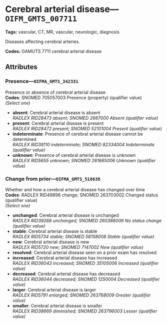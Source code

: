 # Cerebral arterial disease—`OIFM_GMTS_007711`

**Tags:** vascular, CT, MR, vascular, neurologic, diagnosis

Diseases affecting cerebral arteries.

**Codes:** GAMUTS 7711 cerebral arterial disease

## Attributes

### Presence—`OIFMA_GMTS_342331`

Presence or absence of cerebral arterial disease  
**Codes**: SNOMED 705057003 Presence (property) (qualifier value)  
*(Select one)*

- **absent**: Cerebral arterial disease is absent  
_RADLEX RID28473 absent; SNOMED 2667000 Absent (qualifier value)_
- **present**: Cerebral arterial disease is present  
_RADLEX RID28472 present; SNOMED 52101004 Present (qualifier value)_
- **indeterminate**: Presence of cerebral arterial disease cannot be determined  
_RADLEX RID39110 indeterminate; SNOMED 82334004 Indeterminate (qualifier value)_
- **unknown**: Presence of cerebral arterial disease is unknown  
_RADLEX RID5655 unknown; SNOMED 261665006 Unknown (qualifier value)_

### Change from prior—`OIFMA_GMTS_518638`

Whether and how a cerebral arterial disease has changed over time  
**Codes**: RADLEX RID49896 change; SNOMED 263703002 Changed status (qualifier value)  
*(Select one)*

- **unchanged**: Cerebral arterial disease is unchanged  
_RADLEX RID39268 unchanged; SNOMED 260388006 No status change (qualifier value)_
- **stable**: Cerebral arterial disease is stable  
_RADLEX RID5734 stable; SNOMED 58158008 Stable (qualifier value)_
- **new**: Cerebral arterial disease is new  
_RADLEX RID5720 new; SNOMED 7147002 New (qualifier value)_
- **resolved**: Cerebral arterial disease seen on a prior exam has resolved  
- **increased**: Cerebral arterial disease has increased  
_RADLEX RID36043 increased; SNOMED 35105006 Increased (qualifier value)_
- **decreased**: Cerebral arterial disease has decreased  
_RADLEX RID36044 decreased; SNOMED 1250004 Decreased (qualifier value)_
- **larger**: Cerebral arterial disease is larger  
_RADLEX RID5791 enlarged; SNOMED 263768009 Greater (qualifier value)_
- **smaller**: Cerebral arterial disease is smaller  
_RADLEX RID38669 diminished; SNOMED 263796003 Lesser (qualifier value)_